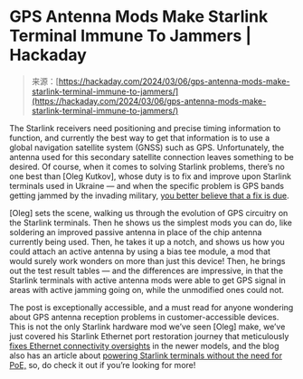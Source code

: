 <!--yml
category: 未分类
date: 2024-05-27 14:40:07
-->

# GPS Antenna Mods Make Starlink Terminal Immune To Jammers | Hackaday

> 来源：[https://hackaday.com/2024/03/06/gps-antenna-mods-make-starlink-terminal-immune-to-jammers/](https://hackaday.com/2024/03/06/gps-antenna-mods-make-starlink-terminal-immune-to-jammers/)

The Starlink receivers need positioning and precise timing information to function, and currently the best way to get that information is to use a global navigation satellite system (GNSS) such as GPS. Unfortunately, the antenna used for this secondary satellite connection leaves something to be desired. Of course, when it comes to solving Starlink problems, there’s no one best than [Oleg Kutkov], whose duty is to fix and improve upon Starlink terminals used in Ukraine — and when the specific problem is GPS bands getting jammed by the invading military, [you better believe that a fix is due](https://olegkutkov.me/2023/11/07/connecting-external-gps-antenna-to-the-starlink-terminal/).

[Oleg] sets the scene, walking us through the evolution of GPS circuitry on the Starlink terminals. Then he shows us the simplest mods you can do, like soldering an improved passive antenna in place of the chip antenna currently being used. Then, he takes it up a notch, and shows us how you could attach an active antenna by using a bias tee module, a mod that would surely work wonders on more than just this device! Then, he brings out the test result tables — and the differences are impressive, in that the Starlink terminals with active antenna mods were able to get GPS signal in areas with active jamming going on, while the unmodified ones could not.

The post is exceptionally accessible, and a must read for anyone wondering about GPS antenna reception problems in customer-accessible devices. This is not the only Starlink hardware mod we’ve seen [Oleg] make, we’ve just covered his Starlink Ethernet port restoration journey that meticulously [fixes Ethernet connectivity oversights](https://hackaday.com/2024/02/28/restoring-starlinks-missing-ethernet-ports/) in the newer models, and the blog also has an article about [powering Starlink terminals without the need for PoE,](https://olegkutkov.me/2023/06/09/how-to-power-starlink-terminal-from-12v-without-poe-injector-and-dc-dc-converters/) so, do check it out if you’re looking for more!